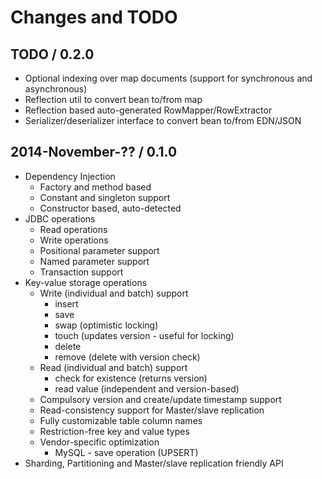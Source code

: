 # Changes and TODO


## TODO / 0.2.0

* Optional indexing over map documents (support for synchronous and asynchronous)
* Reflection util to convert bean to/from map
* Reflection based auto-generated RowMapper/RowExtractor
* Serializer/deserializer interface to convert bean to/from EDN/JSON


## 2014-November-?? / 0.1.0

* Dependency Injection
   * Factory and method based
   * Constant and singleton support
   * Constructor based, auto-detected
* JDBC operations
   * Read operations
   * Write operations
   * Positional parameter support
   * Named parameter support
   * Transaction support
* Key-value storage operations
   * Write (individual and batch) support
      * insert
      * save
      * swap (optimistic locking)
      * touch (updates version - useful for locking)
      * delete
      * remove (delete with version check)
   * Read (individual and batch) support
      * check for existence (returns version)
      * read value (independent and version-based)
   * Compulsory version and create/update timestamp support
   * Read-consistency support for Master/slave replication
   * Fully customizable table column names
   * Restriction-free key and value types
   * Vendor-specific optimization
      * MySQL - save operation (UPSERT)
* Sharding, Partitioning and Master/slave replication friendly API

